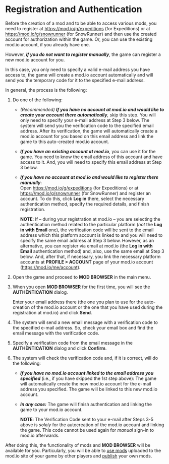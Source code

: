 # Registration and Authentication

Before the creation of a mod and to be able to access various mods, you need to register at <https://mod.io/g/expeditions> (for Expeditions) or at <https://mod.io/g/snowrunner> (for SnowRunner) and then use the created account for authorization within the game. Or, you can use the existing mod.io account, if you already have one.

However, ***if you do not want to register manually***, the game can register a new mod.io account for you. 

In this case, you only need to specify a valid e-mail address you have access to, the game will create a mod.io account automatically and will send you the temporary code for it to the specified e-mail address.

In general, the process is the following:

1.  Do one of the following:

    -   *(Recommended) **If you have no account at mod.io and would like to create your account there automatically**,* skip this step. You will only need to specify your e-mail address at Step 3 below. The system will send you the verification code to the specified email address. After its verification, the game will automatically create a mod.io account for you based on this email address and link the game to this auto-created mod.io account.

    -   ***If you have an existing account at mod.io***, you can use it for the game. You need to know the email address of this account and have access to it. And, you will need to specify this email address at Step 3 below.

    -   ***If you have no account at mod.io and would like to register there manually***:  
        Open <https://mod.io/g/expeditions> (for Expeditions) or at <https://mod.io/g/snowrunner> (for SnowRunner) and register an account. To do this, click **Log in** there, select the necessary authentication method, specify the required details, and finish registration.

        **NOTE**: If – during your registration at mod.io – you are selecting the authentication method related to the particular platform (*not* the **Log in with Email** one), the verification code will be sent to the email address which this platform account is linked to and you will need to specify the same email address at Step 3 below. However, as an alternative, you can register via email at mod.io (the **Log in with Email** authentication method) and, also, use the same email at Step 3 below. And, after that, if necessary, you link the necessary platform accounts at **PROFILE \> ACCOUNT** page of your mod.io account (<https://mod.io/me/account>).

2.  Open the game and proceed to **MOD BROWSER** in the main menu.

3.  When you open **MOD BROWSER** for the first time, you will see the **AUTHENTICATION** dialog.

    Enter your email address there (the one you plan to use for the auto-creation of the mod.io account or the one that you have used during the registration at mod.io) and click **Send**.

4.  The system will send a new email message with a verification code to the specified e-mail address. So, check your email box and find the email message with the verification code.

5.  Specify a verification code from the email message in the **AUTHENTICATION** dialog and click **Confirm**.

6.  The system will check the verification code and, if it is correct, will do the following:

    -   ***If you have no mod.io account linked to the email address you specified*** (i.e., if you have skipped the 1st step above): The game will automatically create the new mod.io account for the e-mail address you specified. The game will be linked to this new mod.io account.

    -   ***In any case:*** The game will finish authentication and linking the game to your mod.io account.
        
        **NOTE**: The Verification Code sent to your e-mail after Steps 3-5 above is *solely* for the autocreation of the mod.io account and linking the game. This code cannot be used again for *manual* sign-in to mod.io afterwards.

After doing this, the functionality of mods and **MOD BROWSER** will be available for you. Particularly, you will be able to [use mods][use_mods] uploaded to the mod.io site of your game by other players and [publish] your own mods.

[use_mods]: ./usage_of_mods_from_mod_io.md
[publish]: ./uploading_mods_to_mod_io.md